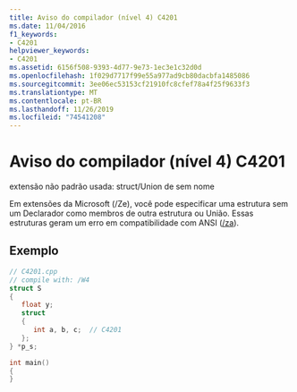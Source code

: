 ```yaml
---
title: Aviso do compilador (nível 4) C4201
ms.date: 11/04/2016
f1_keywords:
- C4201
helpviewer_keywords:
- C4201
ms.assetid: 6156f508-9393-4d77-9e73-1ec3e1c32d0d
ms.openlocfilehash: 1f029d7717f99e55a977ad9cb80dacbfa1485086
ms.sourcegitcommit: 3ee06ec53153cf21910fc8cfef78a4f25f9633f3
ms.translationtype: MT
ms.contentlocale: pt-BR
ms.lasthandoff: 11/26/2019
ms.locfileid: "74541208"
---
```

# <a name="compiler-warning-level-4-c4201"></a>Aviso do compilador (nível 4) C4201

extensão não padrão usada: struct/Union de sem nome

Em extensões da Microsoft (/Ze), você pode especificar uma estrutura sem um Declarador como membros de outra estrutura ou União. Essas estruturas geram um erro em compatibilidade com ANSI ([/za](../../build/reference/za-ze-disable-language-extensions.md)).

## <a name="example"></a>Exemplo

```cpp
// C4201.cpp
// compile with: /W4
struct S
{
   float y;
   struct
   {
      int a, b, c;  // C4201
   };
} *p_s;

int main()
{
}
```
